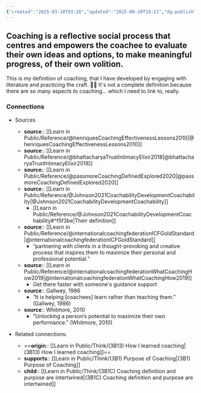 ```yaml
---
{"created":"2025-03-18T03:28","updated":"2025-06-20T18:21","dg-publish":true,"aliases":["Definition of coaching","Coaching definition"],"dg-path":"Think/(3B) Coaching.md","permalink":"/think/3-b-coaching/","dgPassFrontmatter":true,"noteIcon":"1"}
---
```


## Coaching is a reflective social process that centres and empowers the coachee to evaluate their own ideas and options, to make meaningful progress, of their own volition.  

This is my definition of coaching, that I have developed by engaging with literature and practicing the craft. 💖😌 It's not a complete definition because there are so many aspects to coaching... which I need to link to, really. 

### Connections 
- Sources 
	- **source**:: [[Learn in Public/Reference/@henriquesCoachingEffectivenessLessons2010\|@henriquesCoachingEffectivenessLessons2010]]
	- **source**:: [[Learn in Public/Reference/@bhattacharyaTrustIntimacyElixir2018\|@bhattacharyaTrustIntimacyElixir2018]]
	- **source**:: [[Learn in Public/Reference/@passmoreCoachingDefinedExplored2020\|@passmoreCoachingDefinedExplored2020]]
	- **source**:: [[Learn in Public/Reference/@Johnson2021CoachabilityDevelopmentCoachability\|@Johnson2021CoachabilityDevelopmentCoachability]]
		- [[Learn in Public/Reference/@Johnson2021CoachabilityDevelopmentCoachability#^f5f3be\|Their definition]]
	 - **source**::  [[Learn in Public/Reference/@internationalcoachingfederationICFGoldStandard\|@internationalcoachingfederationICFGoldStandard]]
		- “partnering with clients in a thought-provoking and creative process that inspires them to maximize their personal and professional potential.” 
	-  **source**:: [[Learn in Public/Reference/@internationalcoachingfederationWhatCoachingHow2019\|@internationalcoachingfederationWhatCoachingHow2019]]
		- Get there faster with someone's guidance support 
	- **source**:: Gallwey, 1986 
		- “It is helping [coachees] learn rather than teaching them.” (Gallwey, 1986)
	- **source**:: Whitmore, 2010
		- “Unlocking a person’s potential to maximize their own performance.” (Whitmore, 2010)

- Related connections: 
	- ==**origin**:: [[Learn in Public/Think/(3B13) How I learned coaching\|(3B13) How I learned coaching]]==
	- **supports**:: [[Learn in Public/Think/(3B1) Purpose of Coaching\|(3B1) Purpose of Coaching]]
	- **child**:: [[Learn in Public/Think/(3B1C) Coaching definition and purpose are intertwined\|(3B1C) Coaching definition and purpose are intertwined]]

 

